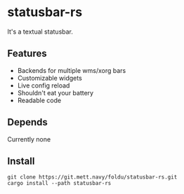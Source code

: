 # statusbar-rs
It's a textual statusbar.

## Features
- Backends for multiple wms/xorg bars
- Customizable widgets
- Live config reload
- Shouldn't eat your battery
- Readable code

## Depends
Currently none

## Install
```
git clone https://git.mett.navy/foldu/statusbar-rs.git
cargo install --path statusbar-rs
```
